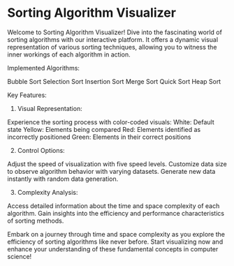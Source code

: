 # Sorting Algorithm Visualizer

Welcome to Sorting Algorithm Visualizer! Dive into the fascinating world of sorting algorithms with our interactive platform. It offers a dynamic visual representation of various sorting techniques, allowing you to witness the inner workings of each algorithm in action.

Implemented Algorithms:

Bubble Sort
Selection Sort
Insertion Sort
Merge Sort
Quick Sort
Heap Sort


Key Features:

1. Visual Representation:

  Experience the sorting process with color-coded visuals:
  White: Default state
  Yellow: Elements being compared
  Red: Elements identified as incorrectly positioned
  Green: Elements in their correct positions

2. Control Options:

  Adjust the speed of visualization with five speed levels.
  Customize data size to observe algorithm behavior with varying datasets.
  Generate new data instantly with random data generation.

3. Complexity Analysis:

  Access detailed information about the time and space complexity of each algorithm.
  Gain insights into the efficiency and performance characteristics of sorting methods.

Embark on a journey through time and space complexity as you explore the efficiency of sorting algorithms like never before. Start visualizing now and enhance your understanding of these fundamental concepts in computer science!
